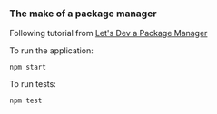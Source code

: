 ### The make of a package manager

Following tutorial from [Let's Dev a Package Manager](https://yarnpkg.com/blog/2017/07/11/lets-dev-a-package-manager/)

To run the application:
```
npm start
```

To run tests:
```
npm test
```
